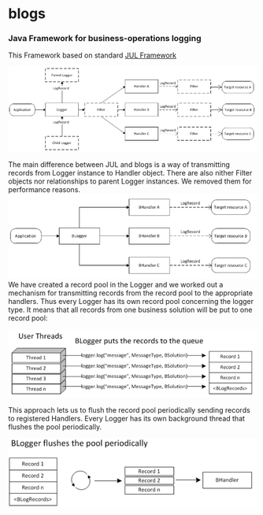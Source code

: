 # blogs
<h3>Java Framework for business-operations logging</h3>
<p>
This Framework based on standard <a href="http://docs.oracle.com/javase/8/docs/technotes/guides/logging/overview.html">JUL Framework</a>
<p>
<img src="https://github.com/rkoryakov/blogs/blob/master/doc/JUL.PNG"></img>
<p>
The main difference between JUL and blogs is a way of transmitting records from Logger instance to Handler object. There are also nither Filter objects nor relationships to parent Logger instances. We removed them for performance reasons.<br>
<img src="https://github.com/rkoryakov/blogs/blob/master/doc/BLOGS.PNG"></img><br>
We have created a record pool in the Logger and we worked out a mechanism for transmitting records from the record pool to the appropriate handlers. Thus every Logger has its own record pool concerning the logger type. It means that all records from one business solution will be put to one record pool:
<p>
<img src="https://github.com/rkoryakov/blogs/blob/master/doc/user_theads.PNG">
<p>
This approach lets us to flush the record pool periodically sending records to registered Handlers. Every Logger has its own background thread that flushes the pool periodically.
<p>
<img src="https://github.com/rkoryakov/blogs/blob/master/doc/Flushes.PNG">
